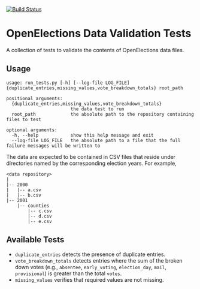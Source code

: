 [![Build Status](https://github.com/openelections/openelections-data-tests/actions/workflows/unit_tests.yml/badge.svg?branch=main)](https://github.com/openelections/openelections-data-tests/actions)

# OpenElections Data Validation Tests
A collection of tests to validate the contents of OpenElections data files.

## Usage
```
usage: run_tests.py [-h] [--log-file LOG_FILE] {duplicate_entries,missing_values,vote_breakdown_totals} root_path

positional arguments:
  {duplicate_entries,missing_values,vote_breakdown_totals}
                        the data test to run
  root_path             the absolute path to the repository containing files to test

optional arguments:
  -h, --help            show this help message and exit
  --log-file LOG_FILE   the absolute path to a file that the full failure messages will be written to
```

The data are expected to be contained in CSV files that reside under
directories named by the corresponding election years.  For example,

```
<data repository>
|
|-- 2000
|   |-- a.csv
|   |-- b.csv
|-- 2001
    |-- counties
        |-- c.csv
        |-- d.csv
        |-- e.csv
```

## Available Tests
* `duplicate_entries` detects the presence of duplicate entries.
* `vote_breakdown_totals` detects entries where the sum of the broken down votes (e.g., `absentee`, `early_voting`, `election_day`, `mail`, `provisional`) is greater than the total `votes`.
* `missing_values` verifies that required values are not missing.
